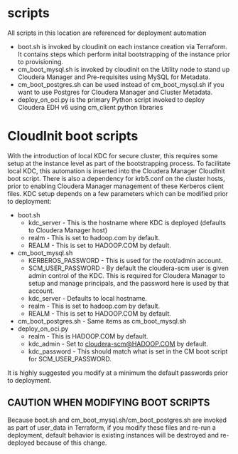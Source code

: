 # scripts
All scripts in this location are referenced for deployment automation

* boot.sh is invoked by cloudinit on each instance creation via Terraform.  It contains steps which perform inital bootstrapping of the instance prior to provisioning.
* cm_boot_mysql.sh is invoked by cloudinit on the Utility node to stand up Cloudera Manager and Pre-requisites using MySQL for Metadata.
* cm_boot_postgres.sh can be used instead of cm_boot_mysql.sh if you want to use Postgres for Cloudera Manager and Cluster Metadata.
* deploy_on_oci.py is the primary Python script invoked to deploy Cloudera EDH v6 using cm_client python libraries

# CloudInit boot scripts

With the introduction of local KDC for secure cluster, this requires some setup at the instance level as part of the bootstrapping process.  To facilitate local KDC, this automation is inserted into the Cloudera Manager CloudInit boot script.   There is also a dependency for krb5.conf on the cluster hosts, prior to enabling Cloudera Manager management of these Kerberos client files.  KDC setup depends on a few parameters which can be modified prior to deployment:

* boot.sh
  * kdc_server - This is the hostname where KDC is deployed (defaults to Cloudera Manager host)
  * realm - This is set to hadoop.com by default.
  * REALM - This is set to HADOOP.COM by default.
* cm_boot_mysql.sh
  * KERBEROS_PASSWORD - This is used for the root/admin account.
  * SCM_USER_PASSWORD - By default the cloudera-scm user is given admin control of the KDC.  This is required for Cloudera Manager to setup and manage principals, and the password here is used by that account.
  * kdc_server - Defaults to local hostname.
  * realm - This is set to hadoop.com by default.  
  * REALM - This is set to HADOOP.COM by default.
* cm_boot_postgres.sh - Same items as cm_boot_mysql.sh
* deploy_on_oci.py
  * realm - This is HADOOP.COM by default.
  * kdc_admin - Set to cloudera-scm@HADOOP.COM by default.
  * kdc_password - This should match what is set in the CM boot script for SCM_USER_PASSWORD.

It is highly suggested you modify at a minimum the default passwords prior to deployment.

## CAUTION WHEN MODIFYING BOOT SCRIPTS
Because boot.sh and cm_boot_mysql.sh/cm_boot_postgres.sh  are invoked as part of user_data in Terraform, if you modify these files and re-run a deployment, default behavior is existing instances will be destroyed and re-deployed because of this change.   
